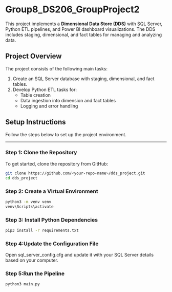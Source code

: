 # Group8_DS206_GroupProject2

This project implements a **Dimensional Data Store (DDS)** with SQL Server, Python ETL pipelines, and Power BI dashboard visualizations. The DDS includes staging, dimensional, and fact tables for managing and analyzing data.

## **Project Overview**

The project consists of the following main tasks:
1. Create an SQL Server database with staging, dimensional, and fact tables.
2. Develop Python ETL tasks for:
   - Table creation
   - Data ingestion into dimension and fact tables
   - Logging and error handling

## **Setup Instructions**

Follow the steps below to set up the project environment.

---

### **Step 1: Clone the Repository**
To get started, clone the repository from GitHub:
```bash
git clone https://github.com/<your-repo-name>/dds_project.git
cd dds_project
```

### **Step 2: Create a Virtual Environment**
```bash
python3 -m venv venv
venv\Scripts\activate
```

### **Step 3: Install Python Dependencies**
```bash
pip3 install -r requirements.txt
```

### **Step 4:Update the Configuration File**

Open sql_server_config.cfg and update it with your SQL Server details based on your computer.


### **Step 5:Run the Pipeline**
```bash
python3 main.py

